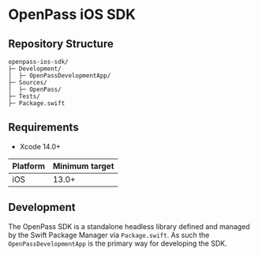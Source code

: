 # OpenPass iOS SDK


## Repository Structure

```
openpass-ios-sdk/
├─ Development/
│  ├─ OpenPassDevelopmentApp/
├─ Sources/
│  ├─ OpenPass/
├─ Tests/
├─ Package.swift
```

## Requirements

* Xcode 14.0+

| Platform | Minimum target |
| --- | --- |
| iOS | 13.0+ |

## Development

The OpenPass SDK is a standalone headless library defined and managed by the Swift Package Manager via `Package.swift`.  As such the `OpenPassDevelopmentApp` is the primary way for developing the SDK.
